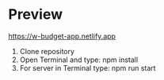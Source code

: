 # Preview
https://w-budget-app.netlify.app

1) Clone repository
2) Open Terminal and type: npm install
3) For server in Terminal type: npm run start
